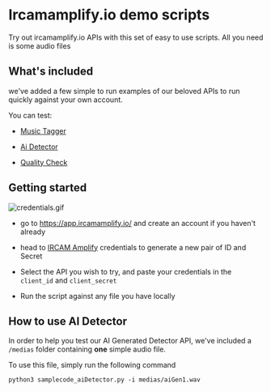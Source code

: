 # Ircamamplify.io demo scripts

Try out ircamamplify.io APIs with this set of easy to use scripts. All you need is some audio files

## What's included

we've added a few simple to run examples of our beloved APIs to run quickly against your own account.

You can test:

- [Music Tagger](https://docs.ircamamplify.io/api#tag/Music-Tagger)

- [Ai Detector](https://docs.ircamamplify.io/api#tag/AI-Detector)

- [Quality Check](https://docs.ircamamplify.io/api#tag/Quality-Check)

## Getting started

![credentials.gif](/Users/romainsimiand/repositories/demo-scripts/medias/credentials.gif)



- go to https://app.ircamamplify.io/ and create an account if you haven't already

- head to [IRCAM Amplify](https://app.ircamamplify.io/api-credentials) credentials to generate a new pair of ID and Secret

- Select the API you wish to try, and paste your credentials in the `client_id` and `client_secret` 

- Run the script against any file you have locally

## How to use AI Detector

In order to help you test our AI Generated Detector API, we've included a `/medias` folder containing **one** simple audio file.


To use this file, simply run the following command

`python3 samplecode_aiDetector.py -i medias/aiGen1.wav`
